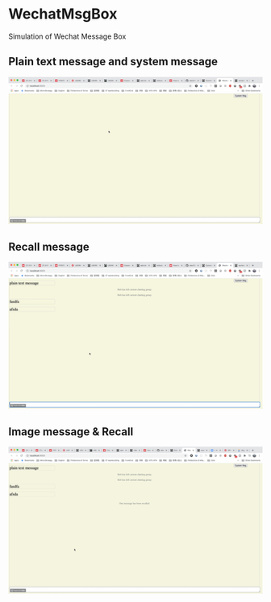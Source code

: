 # WechatMsgBox
Simulation of Wechat Message Box

## Plain text message and system message
![](https://github.com/alex123bob/WechatMsgBox/blob/master/demo/Plain%20text%20message%20And%20system%20message.gif)

## Recall message
![](https://github.com/alex123bob/WechatMsgBox/blob/master/demo/Recall%20message.gif)

## Image message & Recall
![](https://github.com/alex123bob/WechatMsgBox/blob/master/demo/Image%20message%20and%20recall.gif)
